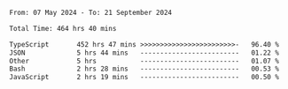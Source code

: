 
<!--START_SECTION:waka-->

```txt
From: 07 May 2024 - To: 21 September 2024

Total Time: 464 hrs 40 mins

TypeScript       452 hrs 47 mins >>>>>>>>>>>>>>>>>>>>>>>>-   96.40 %
JSON             5 hrs 44 mins   -------------------------   01.22 %
Other            5 hrs           -------------------------   01.07 %
Bash             2 hrs 28 mins   -------------------------   00.53 %
JavaScript       2 hrs 19 mins   -------------------------   00.50 %
```

<!--END_SECTION:waka-->

<!--

### Hi there 👋
**Iam-cesar/Iam-cesar** is a ✨ _special_ ✨ repository because its `README.md` (this file) appears on your GitHub profile.

Here are some ideas to get you started:

- 🔭 I’m currently working on ...
- 🌱 I’m currently learning ...
- 👯 I’m looking to collaborate on ...
- 🤔 I’m looking for help with ...
- 💬 Ask me about ...
- 📫 How to reach me: ...
- 😄 Pronouns: ...
- ⚡ Fun fact: ...
-->
